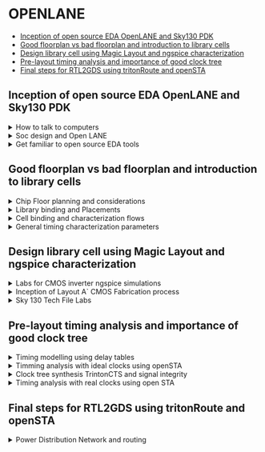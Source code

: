 # OPENLANE 
- [Inception of open source EDA OpenLANE and Sky130 PDK](#Inception-of-open-source-EDA-OpenLANE-and-Sky130-PDK)
- [Good floorplan vs bad floorplan and introduction to library cells](#Good-floorplan-vs-bad-floorplan-and-introduction-to-library-cells)
- [Design library cell using Magic Layout and ngspice characterization](#Design-library-cell-using-Magic-Layout-and-ngspice-characterization)
- [Pre-layout timing analysis and importance of good clock tree](#Pre-layout-timing-analysis-and-importance-of-good-clock-tree)
- [Final steps for RTL2GDS using tritonRoute and openSTA](#Final-steps-for-RTL2GDS-using-tritonRoute-and-openSTA)

##  Inception of open source EDA OpenLANE and Sky130 PDK

<details>
<summary>How to talk to computers</summary>

### How to talk to computers

+ Introduction to QFN-48 Package, chip, pads, core, die and IPs


**QFN-48 Package and Chip:**

- A QFN-48 package is a common type of package for microcontrollers.
- It measures 7mm x 7mm and houses a chip at its center.
- The chip is the central processing unit and is connected to the package using wire bonding.
- The chip contains components called "PADs" that link it to a circuit for signal processing.
- The open space within the chip is known as the "Core," which handles most of the processing tasks.
- The chip itself, known as the "Die," is a small piece of silicon where computations occur.
- Components like SRAM, ADC, DAC, and others within the chip are referred to as "Foundry IPs" (Intellectual Properties).

**Introduction to RISC-V:**

- RISC-V is an open-source instruction set architecture (ISA) based on reduced instruction set computing (RISC) principles.
- ISA defines the instructions a computer's processor can execute.
- To run a C program on specific hardware (e.g., QFN-48), it's compiled to RISC-V assembly language, then to machine language.
- Hardware Description Language (HDL) serves as an intermediary layer for hardware design.

**HDL (Hardware Description Language):**

- HDL is a specialized programming language used to describe electronic circuits and systems.
- Two primary types are Verilog and VHDL.

**RTL-GDS Flow:**

- RTL (Register-Transfer Level) is used to implement RISC-V specifications.
- Transitioning from RTL to GDS (Graphics Data System) aligns chip layout with RISC-V specifications.

**From Software Applications to Hardware:**

- Application software performs specific tasks for end-users.
- System software manages hardware resources and enables application execution.
- Operating systems control tasks like memory management, process scheduling, and file management.
- Compilers translate high-level code into assembly language.
- Assemblers translate assembly code into machine code.
- RTL represents digital circuit behavior.
- Hardware encompasses the physical components of a computer or electronic device.


</details>

<details>
<summary> Soc design and Open LANE</summary>

###  Soc design and Open LANE

**PDK (Process Design Kit):**
1. PDK is provided by semiconductor manufacturers.
2. It assists designers in creating integrated circuits (ICs) with specific fabrication processes.
3. PDK includes detailed information, models, and files tailored to the manufacturer's technology.
4. Designers rely on PDK to develop and validate their IC designs.
5. PDK ensures compatibility with the fabrication process and helps meet design requirements.

**EDA Tools (Electronic Design Automation Tools):**
1. EDA tools are software applications used for electronic system design.
2. They automate various design tasks for integrated circuits (ICs) and circuit boards.
3. EDA tools play a crucial role in verifying hardware functionality before manufacturing.
4. They enhance design efficiency and reduce errors in the design process.
5. EDA tools encompass a wide range of functions, from circuit simulation to layout design.

**Open-source Digital ASIC Design Components:**
1. RTL IP's (Register Transfer Level Intellectual Properties) are designs available from open repositories.
2. Open-source EDA tools, such as qflow and openROAD, are used for ASIC design and validation.
3. Open-source PDKs provide process-specific data and are essential for ASIC design.
4. The combination of these components enables fully open-source ASIC design.
5. Open-source resources promote transparency and accessibility in chip design.

**ASIC Design Flow:**
1. ASIC design flow is a structured process for creating custom integrated circuits (ICs).
2. It involves multiple stages, from RTL (Register Transfer Level) design to GDS2 layout generation.
3. Each stage has specific tasks, such as synthesis, placement, routing, and verification.
4. The goal is to transform a high-level RTL design into a manufacturable layout.
5. ASIC design flow ensures that the design adheres to fabrication and timing requirements.

**OpenLANE and Strive Chipsets:**
1. OpenLANE is an open-source toolchain for automating custom silicon chip design.
2. It reduces the need for human intervention in the design process.
3. OpenLANE is compatible with open PDKs like SkyWater and XFAB180.
4. Strive is a family of open-source System-on-Chips (SoCs).
5. Strive chipsets include open PDKs, EDA tools, and RTL designs.
6. Both OpenLANE and Strive contribute to the open-source hardware ecosystem, promoting accessibility and transparency in chip design.
</details>

<details>


<summary>Get familiar to open source EDA tools</summary>

### Get familiar to open source EDA tools

**Skywater-130 PDK (Process Design Kit):**
- The Skywater PDK files for this project are found under $PDK_ROOT.
- These files include:
  - **Skywater-pdk:** Contains all PDK-related files provided by the foundry.
  - **Open_pdks:** Includes scripts that bridge the gap between closed-source and open-source PDKs, ensuring compatibility with EDA tools.
  - **Sky130A:** Houses open-source compatible PDK files.

**Initiating OpenLane:**
- OpenLane is initiated using a key script called `flow.tcl`, which manages the design processes.
- To import the necessary software dependencies into OpenLane, use the command `package require openlane 0.9`.

**Components of OpenLane:**
- OpenLane consists of various components, including:
  - **Src folder:** Contains Verilog files and SDC (Synopsys Design Constraints) files.
  - **Config.tcl files:** These files store design-specific configuration settings used by OpenLane.

**Preparing the Design for the Flow:**
- To prepare the design for the flow, use the command `prep -design <design_name> -tag <tag>`.
- This step creates a "runs" directory where all the design results will be stored.

**Synthesis:**
- Synthesis is a crucial step in ASIC design.
- It is initiated using the command `run_synthesis`.
- An important early task is calculating the flop ratio, which is the ratio of D flip-flops to the total number of cells in the design.
</details>



## Good floorplan vs bad floorplan and introduction to library cells

<details>
<summary>Chip Floor planning and considerations</summary>

### Chip Floor planning and considerations

1. **Define Width and Height of Core and Die:**
   - The "die" encompasses the entire semiconductor chip, including the core, I/O pads, and additional features.
   - The "core" is the central area of the chip where most of the active circuitry resides, such as CPU, GPU, memory, and logic components.
   - Defining the width and height of both the core and die is crucial for setting the chip's overall dimensions and determining how much space each component can occupy within these boundaries.

2. **Utilization Factor:**
   - Utilization factor is a critical metric in floor planning that measures how efficiently the available chip area is utilized.
   - It is calculated as the ratio of the area occupied by the actual components (core, cells, etc.) to the total available chip area.
   - High utilization factors indicate efficient space usage, while low values may signify wasted space or inefficient placement.

3. **Location of Pre-Placed Cells:**
   - Pre-placed cells are specific blocks or cells (e.g., memories, clock gating cells) manually placed by the designer before automated placement tools are applied.
   - These cells have predetermined locations on the chip to optimize placement for performance, power, and routing considerations.
   - Careful placement of pre-placed cells can significantly impact the chip's overall performance and power efficiency.

4. **De-coupling Capacitors:**
   - De-coupling capacitors are essential components in large integrated circuits to address voltage drops and noise issues.
   - They work by storing electrical energy and discharging it quickly to filter out high-frequency noise and transient voltage fluctuations.
   - Properly sizing and placing de-coupling capacitors is critical for ensuring stable and noise-free operation of the chip.

5. **Power Planning:**
   - Power planning is a crucial aspect of floor planning that focuses on managing the distribution of power to various parts of the chip.
   - It aims to minimize noise in digital circuits caused by voltage droop (sudden voltage drops) and ground bounce (noise due to ground connections).
   - This involves designing robust power distribution networks (PDNs) with multiple power strap taps to reduce resistance and ensure a steady power supply to all components.

6. **Pin Placement:**
   - Pin placement optimization is vital for minimizing buffering, reducing power consumption, and meeting timing constraints.
   - HDL (Hardware Description Language) netlists guide the placement of specific pins, ensuring that critical connections are made efficiently.
   - Careful placement of pins is essential for achieving optimal chip performance and functionality.

7. **Steps to Run Floorplan using OpenLANE:**
   - Running floor planning in OpenLANE involves executing the "run_floorplan" command.
   - You need to navigate to the appropriate directory where the floorplan results are stored.
   - The "magic" tool is used with technology libraries (LEF and DEF files) to visualize the floorplan, allowing designers to inspect and refine the placement of components.

8. **Layout:**
   - Layout images provide a visual representation of the overall chip design, including detailed views of specific regions.
   - These images are essential for designers to assess the physical placement of components and identify any potential issues.

9. **Standard Cells:**
   - Standard cells are fundamental building blocks of digital circuits and include logic gates, flip-flops, and other basic components.
   - Displaying images of standard cells used in the chip design helps to understand the basic building blocks that make up the chip's digital logic.

</details>

<details>
<summary>Library binding and Placements</summary>

### Library binding and Placements

**Netlist Binding and Initial Place Design**

![image](https://github.com/ShashidharReddy01/pes_openlane_pd/assets/142148810/7c280c13-7fe3-4044-a5d5-e1777f75f922)

In real-life integrated circuit design, logic gates and cells are abstracted as rectangular or square components with specific dimensions. These dimensions are essential, as they determine how efficiently space is utilized on the chip. The placement of these components is a critical part of the design process.

**Library Consideration:**
- An essential aspect of chip design is the library, which contains various types of cells with different shapes, sizes, flavors, and timing characteristics.
- These cells serve as the fundamental building blocks of the chip and are selected based on their functionality and performance requirements.

**Placement in the Core Area:**
- Components from the netlist are strategically placed within the core area of the chip.
- Placement decisions take into account the convenience of distances from the pins and the signal propagation requirements of the circuit.
- For instance, when signals need to propagate quickly from one flip-flop (FF1) to another (FF2), they are placed in close proximity to minimize signal delay.
- Buffers may be added to ensure signal integrity when there is a slight delay for the signal to travel from the input pins to FF1.

![image](https://github.com/ShashidharReddy01/pes_openlane_pd/assets/142148810/425abd7c-a5e9-496b-a254-cf378d3cf712)


**Viewing the Placement:**
- To visualize the placement of components, the "run_placement" command is executed within the OpenLANE shell.
- This command reads the placement information from the '/picorv32a.placement.def' file generated during the placement step.
- By navigating to the placement directory using "cd ../placement/" and using the "magic" tool with technology libraries, designers can visualize the placement design.

![image](https://github.com/ShashidharReddy01/pes_openlane_pd/assets/142148810/33e3aa3a-dc6a-4c22-a0e0-1e582ba188af)

**Standard Ce
ll Rows:**
- The placement design consists of rows of standard cells, each containing logic gates, flip-flops, and other fundamental components.
- These rows are strategically organized to optimize chip performance, power efficiency, and manufacturability.
- Careful placement ensures that signals flow efficiently through the circuit while minimizing delays and maintaining signal integrity.

</details>

<details>
<summary>Cell binding and characterization flows</summary>

### Cell binding and characterization flows

**Cell Design Flow:**
- **Inputs:** Process Design Kits (PDKs) with DRC and LVS rules, SPICE models, library, and user-defined specs.
- **Design Steps:** Circuit Design, Layout Design (Euler Path and Stick Diagram), Characterization.
- **Outputs:** CDL (Circuit Description Language), GDSII, LEF, extracted SPICE netlist (.cir).

**Characterization Flow (for an inverter):**
1. **Read Model Files:** Gather information about the inverter's characteristics from model files.
2. **Read Extracted SPICE Netlist:** Obtain the SPICE netlist that describes the inverter's behavior.
3. **Recognize Buffer Behavior:** Identify the behavior of the inverter, which is essentially a buffer.
4. **Attach Power Sources:** Connect the necessary power sources to the circuit.
5. **Apply Stimulus:** Provide an input signal to the inverter.
6. **Read Sub-Circuit:** Analyze the sub-circuit of the inverter.
7. **Provide Output Capacitances:** Specify the required output capacitances.
8. **Provide Simulation Commands:** Set up simulation commands for characterization.


</details>

<details>
<summary>General timing characterization parameters</summary>

### General timing characterization parameters

**Timing Characterization:**
- **Slew Low Rise Threshold:** 20%
- **Slew High Rise Threshold:** 80%
- **Slew Low Fall Threshold:** 20%
- **Slew High Fall Threshold:** 80%
- **Input Rise Threshold:** 50%
- **Input Fall Threshold:** 50%
- **Output Rise Threshold:** 50%
- **Output Fall Threshold:** 50%
- **Propagation Delay:** Calculate as the time difference between time(out_fall_thr) and time(in_rise_thr).
- **Transition Time:**
  - On Rise: Calculate as time(slew_high_rise_thr) minus time(slew_low_rise_thr).
  - On Fall: Calculate as time(slew_high_fall_thr) minus time(slew_low_fall_thr).

These timing characteristics are vital for understanding and characterizing the inverter's performance and behavior within a digital circuit.
</details>

## Design library cell using Magic Layout and ngspice characterization

<details>
<summary>Labs for CMOS inverter ngspice simulations</summary>

### Labs for CMOS inverter ngspice simulations

**OpenLANE** allows users to make changes to environment variables on the fly. For instance, if we wish to change the pin placement from equidistant to some other style of placement we may do the following in the openLANE flow:

`set ::env(FP_IO_MODE) 2`

</details>

<details>
<summary>Inception of Layout A` CMOS Fabrication process</summary>

### Inception of Layout A` CMOS Fabrication process

SPICE Deck creation & Simulation
A SPICE deck includes information about the following:

+ Model description
+ Netlist description
+ Component connectivity
+ Component values
+ Capacitance load
+ Nodes
+ Simulation type and parameters
+ Libraries included

***CMOS inverter Switching Threshold Vm***
Thw sitching threshold of a CMOS inverter is the point on the transfer characteristic where Vin equals Vout (=Vm). At this point both PMOS and NOMOS are in ON state which gives rise to a leakage current

**16 Mask CMOS Fabrication**

The 16-mask CMOS process consists of the following steps:

+ Selection of subtrate: Secting the body/substrate material
+ Creating active region for transistors: Isolation between active region pockets by SiO2 and Si3N4 deposition followed by photolithography and etching
+ N-well and P-well formation: Ion implanation by Boron for P-well and by Phosphorous for N-well formation
+ Formation of gate terminal: NMOS and PMOS gates formed by photolithography techniques
+ LDD (lightly doped drain) formation: LDD formed to prevent hot electron effect
+ Source & drain formation: Screen oxide added to avoid channelling during implants followed by Aresenic implantation and annealing
+ Local interconnect formation: Removal of screen oxide by HF etching. Deposition of Ti for low resistant contacts
+ Higher level metal formation: CMP for planarization followed by TiN and Tungsten deposition. Top SiN layer for chip protection

**Inverter Standard cell Layout & SPICE extraction**
The Magic layout of a CMOS inverter will be used so as to intergate the inverter with the picorv32a design. To do this, inverter magic file is sourced from vsdstdcelldesign by cloning it within the openlane_working_dir/openlane directory as follows:

`git clone https://github.com/nickson-jose/vsdstdcelldesign`

![image](https://github.com/ShashidharReddy01/pes_openlane_pd/assets/142148810/f3725674-0176-4019-b5bd-f9c70eab2f56)

`cp sky130A.tech /home/vsduser/Desktop/work/tools/openlane_working_dir/openlane/vsdstdcelldesign`

` magic -T sky130A.tech sky130_inv.mag &`

![image](https://github.com/ShashidharReddy01/pes_openlane_pd/assets/142148810/311f0afd-d35d-4eab-bb49-4c59a65b78eb)

+ Press s 3 times on the layout and type `what` to view the selected layers as shown below

  ![image](https://github.com/ShashidharReddy01/pes_openlane_pd/assets/142148810/84ba35ce-eccc-4d9c-9d82-592411e494a0)

+ ```
     extract all
     ext2spice cthresh 0 rethresh 0
     ext2spice
  ```   
![image](https://github.com/ShashidharReddy01/pes_openlane_pd/assets/142148810/de22d1e3-e94b-4e6e-a45e-25ee42efed05)

This generates the sky130_in.spice file as shown above. This SPICE deck is edited to include pshort.lib and nshort.lib which are the PMOS and NMOS libraries respectively. In addition, the minimum grid size of inverter is measured from the magic layout and incorporated into the deck as: .option scale=0.01u. The model names in the MOSFET definitions are changed to pshort.model.0 and nshort.model.0 respectively for PMOS and NMOS. 

![image](https://github.com/ShashidharReddy01/pes_openlane_pd/assets/142148810/77547452-a0f4-42d9-b953-73bc76abaaa8)


</details>

<details>
<summary>Sky 130 Tech File Labs</summary>

***Steps to Create Standard Cell Layout and Extract Spice Netlist***
### Sky 130 Tech File Labs

![image](https://github.com/ShashidharReddy01/pes_openlane_pd/assets/142148810/d6d7c64d-5d19-485e-86bd-acf4be6c9304)

+ type box  in tkcon window to check the minimum value of the layout window.
+ we need to open the spice file using the command
  `gedit sky130_inv.spice`
+ We need to configure it to the below specifications.
  VDD VPWR 0 3.3V
  VSS VGND 0 0
  Va A VGND PUSLE(0V 3.3V 0 0.1ns 0.1 ns 2ns 4ns)
  .tran 1n 20n
  .control
  run 
  .endc
  .end
 ![image](https://github.com/ShashidharReddy01/pes_openlane_pd/assets/142148810/fb7dc0c6-c4a4-4013-91a8-8ab14f50f79d)


+ `ngspice sky130_inv.spice`

  ![image](https://github.com/ShashidharReddy01/pes_openlane_pd/assets/142148810/9cbbf017-a123-4134-88d6-202a5c0f7f4c)

+ `plot y vs time a`
  ![image](https://github.com/ShashidharReddy01/pes_openlane_pd/assets/142148810/cff2096b-c46f-4825-8f45-efb5a94946ff)
+ ![image](https://github.com/ShashidharReddy01/pes_openlane_pd/assets/142148810/654ed9f5-4904-4161-b482-9c7d49c0660d)
+ ![image](https://github.com/ShashidharReddy01/pes_openlane_pd/assets/142148810/bbef72dc-b1a5-4910-bd69-0f38a34e6359)
+ ![image](https://github.com/ShashidharReddy01/pes_openlane_pd/assets/142148810/b023099b-59ca-440a-b352-8f0f059aba07)

***Sky130 PDKS and Steps to Download Magic Tool***

` wget http://opencircuitdesign.com/open_pdks/archive/drc_tests.tgz`

![image](https://github.com/ShashidharReddy01/pes_openlane_pd/assets/142148810/ba583356-4d0c-483a-99c4-a548c16cb235)


`mv drc_tests.tgz Desktop/`

`tar xfz drc_tests.tgz `

`magic -d XR`

+ We click 'file' and open the 'met3.mag' file.
  ![image](https://github.com/ShashidharReddy01/pes_openlane_pd/assets/142148810/5848d511-95c4-4fbc-8440-77a5f040660c)

+ If we select an area and type drc why in the tkcon wndow, it will show us the DRC error.
  ![image](https://github.com/ShashidharReddy01/pes_openlane_pd/assets/142148810/1d4a3bbf-215e-4d1d-bcbc-bd96b94bd1a4)

+ To add contact cuts to metal3, first select an area using left and right click. Then hovering over the m3contact we click middle mouse button.
  ![image](https://github.com/ShashidharReddy01/pes_openlane_pd/assets/142148810/2502ea93-3ef7-480c-bf4e-d4fe897fc343)

+ ![image](https://github.com/ShashidharReddy01/pes_openlane_pd/assets/142148810/be7be7b6-c455-467b-a902-dfc4b245f4d0)
  ![image](https://github.com/ShashidharReddy01/pes_openlane_pd/assets/142148810/ed4c7380-be18-4929-b1db-b511be2de499)

+ ```
  load tech sky130A.tech
  drc check
  ```
  ![image](https://github.com/ShashidharReddy01/pes_openlane_pd/assets/142148810/3a112cd0-7320-4313-a1f5-78e477ca4d5a)



  ![image](https://github.com/ShashidharReddy01/pes_openlane_pd/assets/142148810/bb6d58be-54fe-497c-bb8a-2d8266e7c459)

+ ![image](https://github.com/ShashidharReddy01/pes_openlane_pd/assets/142148810/e2e2ee4f-1261-42a0-b12e-8941a9f5fa8f)
+ ![image](https://github.com/ShashidharReddy01/pes_openlane_pd/assets/142148810/66ce6665-0be5-4ee7-8533-7edfa4c68466)
+ ![image](https://github.com/ShashidharReddy01/pes_openlane_pd/assets/142148810/e38dcfa3-59de-472b-91d5-8ccb37f7bfa5)
 + Following changes to be done
  ![image](https://github.com/ShashidharReddy01/pes_openlane_pd/assets/142148810/72e955cc-fb40-4e97-8ac7-485b428b3e2d)
  ![image](https://github.com/ShashidharReddy01/pes_openlane_pd/assets/142148810/45168170-d35c-4427-80c9-44b54191d3e4)
+ ```
  tech load sky130A.tech
  drc check
  drc style drc(full)
  drc check
  ```
  ![image](https://github.com/ShashidharReddy01/pes_openlane_pd/assets/142148810/038b521d-9af9-403b-88e0-98ee3f225af0)
  ![image](https://github.com/ShashidharReddy01/pes_openlane_pd/assets/142148810/f2e69530-6bc2-478a-8e02-df25c8c6b919)
  - Select the existing nwell.4 and make a copy of it 
  - Now select a small area on the nwell.4 and add an 'nsubstratecontact' by hovering over it and clicking middle mouse button.



</details>


## Pre-layout timing analysis and importance of good clock tree

<details>
<summary>Timing modelling using delay tables</summary>

### Timing modelling using delay tables

***Convert Grid Info to Track Info***

![image](https://github.com/ShashidharReddy01/pes_openlane_pd/assets/142148810/07e89800-3f41-4ddf-b455-c531f6c15f20)

`less tracks.info`
![image](https://github.com/ShashidharReddy01/pes_openlane_pd/assets/142148810/f81fbe51-73c8-4f74-83ff-84d9ff5f642c)

+ The 'tracks.info' file is used during the routing stage.
+ Routes are the metal traces.
+ Since the PNR is an automated flow, we need to specify where all we want the routes to go.
+ ![image](https://github.com/ShashidharReddy01/pes_openlane_pd/assets/142148810/28110779-14da-42ae-98bf-e10351d3b257)
+ ![image](https://github.com/ShashidharReddy01/pes_openlane_pd/assets/142148810/5fe69c64-8720-41b1-8129-c5b63fdb34c3)
+ The next requirement is that the width of the cell should be the odd multiple of xpitch which is '0.46' as seen in the 'tracks.info' file.
+ As we can see it encloses two full boxes and two halves of one box, totally making three boxes as indicated by the white rectangle.

***Convert Magic Layout to Standard Cell LEF***

+ `save sky130_vsdinv.mag`
+ `lef write`
+ `less sky130_vsdinv.lef`
+ ![image](https://github.com/ShashidharReddy01/pes_openlane_pd/assets/142148810/73ea100d-e028-48b1-b959-fe1e610f6410)
+ ![image](https://github.com/ShashidharReddy01/pes_openlane_pd/assets/142148810/92785598-ed73-404d-a66c-f493f516b5e5)

***Steps to Include New Cell in Synthesis image***

We copy the .mag file that we created to the 'src' folder of picorv32a folder.
+ ![image](https://github.com/ShashidharReddy01/pes_openlane_pd/assets/142148810/1708b041-6734-41c5-bf35-198ddb860739)
+ ![image](https://github.com/ShashidharReddy01/pes_openlane_pd/assets/142148810/63ee6bf7-e0ce-490b-9dca-b10175cb70ff)
+ `vim config.tcl`
  ![image](https://github.com/ShashidharReddy01/pes_openlane_pd/assets/142148810/f4223662-619f-4e71-a108-57b76ce09738)
+ add these commands
  ```
  set ::env(LIB_SYNTH) "$::env(OPENLANE_ROOT)/designs/picorv32a/src/sky130/sky130_fd_sc_hd__typical.lib"
  set ::env(LIB_SLOWEST) "$::env(OPENLANE_ROOT)/designs/picorv32a/src/sky130/sky130_fd_sc_hd__slow.lib"
  set ::env(LIB_FASTEST) "$::env(OPENLANE_ROOT)/designs/picorv32a/src/sky130/sky130_fd_sc_hd__fast.lib"
  set ::env(LIB_TYPICAL) "$::env(OPENLANE_ROOT)/designs/picorv32a/src/sky130/sky130_fd_sc_hd__typical.lib"

  set ::env(EXTRA_LEFS) [glob $::env(OPENLANE_ROOT)/designs/$::env(DESIGN_NAME)/src/*.lef]
  ```
+ ![image](https://github.com/ShashidharReddy01/pes_openlane_pd/assets/142148810/ed864ce0-9d39-46bb-9651-43f5aee11220)
+ Open the OpenLANE interactive window and retrieve the 0.9 package.
  ```
  prep -design picorv32a -tag 16-09_19-58 -overwrite
  set lefs [glob $::env(DESIGN_DIR)/src/*.lef]
  add_lefs -src $lefs
  run_synthesis
  ```
  ![image](https://github.com/ShashidharReddy01/pes_openlane_pd/assets/142148810/5de8b539-77ae-4578-9ced-7f5802b8b59a)

  ![image](https://github.com/ShashidharReddy01/pes_openlane_pd/assets/142148810/5f581300-7a00-45f6-8977-1182557373c1)
  ![image](https://github.com/ShashidharReddy01/pes_openlane_pd/assets/142148810/7523edbd-56be-41b4-82d5-c34dcb13a13c)
  ![image](https://github.com/ShashidharReddy01/pes_openlane_pd/assets/142148810/f662f80c-b141-425d-9393-0a69a9bc59dd)


+ `init_floorplan
   run_placement`
  ![image](https://github.com/ShashidharReddy01/pes_openlane_pd/assets/142148810/2a252ae0-3596-40a0-acca-36f5ec0b763d)

+ `magic -T /home/vsduser/Desktop/work/tools/openlane_working_dir/pdks/sky130A/libs.tech/magic/sky130A.tech lef read ../../tmp/merged.lef def read picorv32a.placement.def &`
  ![image](https://github.com/ShashidharReddy01/pes_openlane_pd/assets/142148810/fb2bb0f9-030f-4472-9fa8-2384281dc3b2)
  ![image](https://github.com/ShashidharReddy01/pes_openlane_pd/assets/142148810/447ce574-1b28-4d96-94a2-c40b1f49f025)
  ![image](https://github.com/ShashidharReddy01/pes_openlane_pd/assets/142148810/cd7c73b6-7ee9-4eb1-bdb5-1cd15a9a5fdc)


</details>

<details>
<summary>Timming analysis with ideal clocks using openSTA</summary>

### Timming analysis with ideal clocks using openSTA

+ ![image](https://github.com/ShashidharReddy01/pes_openlane_pd/assets/142148810/d679ec5e-fcca-41c0-b64b-8bbb497cbf8c)
+ ![image](https://github.com/ShashidharReddy01/pes_openlane_pd/assets/142148810/10d0d230-a905-481b-8e25-cae8acd57a1f)
+ create two files in openalane
  
   - ![image](https://github.com/ShashidharReddy01/pes_openlane_pd/assets/142148810/2910fef6-106b-4adf-9fe8-db639a9cfadf)

   - ![image](https://github.com/ShashidharReddy01/pes_openlane_pd/assets/142148810/7f90314f-c86b-47c6-9877-dab5ee613e11)
+ `sta pre_sta.conf`
   ![image](https://github.com/ShashidharReddy01/pes_openlane_pd/assets/142148810/8305407d-e37c-4d32-9992-256e68fa7c21)
  
+ ![image](https://github.com/ShashidharReddy01/pes_openlane_pd/assets/142148810/6c87f2ae-5d30-4113-8b1f-1cd85f846e70)
+ Settinf MAX_FANOUT value to 4 reduces the slack violation

  
</details>

<details>
<summary>Clock tree synthesis TrintonCTS and signal integrity</summary>

### Clock tree synthesis TrintonCTS and signal integrity

![image](https://github.com/ShashidharReddy01/pes_openlane_pd/assets/142148810/05f3ec72-6018-499a-990d-887571df46d0)

![image](https://github.com/ShashidharReddy01/pes_openlane_pd/assets/142148810/3b61293c-86bd-4f23-af55-097097818c16)

![image](https://github.com/ShashidharReddy01/pes_openlane_pd/assets/142148810/1b62459f-0e32-43e1-80c1-17f081060196)

![image](https://github.com/ShashidharReddy01/pes_openlane_pd/assets/142148810/e80a6b15-faee-4bab-94ef-05b7a75f6979)

+ `run_cts`
![image](https://github.com/ShashidharReddy01/pes_openlane_pd/assets/142148810/8d706302-8326-4bbb-aea8-b418220004c0)


</details>

<details>
<summary>Timing analysis with real clocks using open STA</summary>

### Timing analysis with real clocks using open STA

![image](https://github.com/ShashidharReddy01/pes_openlane_pd/assets/142148810/732b9197-34f6-4b4b-a690-024aacdb11bd)

![image](https://github.com/ShashidharReddy01/pes_openlane_pd/assets/142148810/62d346f0-9746-4bb7-81f0-8c2df3cabfd2)

![image](https://github.com/ShashidharReddy01/pes_openlane_pd/assets/142148810/f2cd6568-33f7-4211-b365-2a7d3497905a)

![image](https://github.com/ShashidharReddy01/pes_openlane_pd/assets/142148810/5f11307a-778e-4413-8a35-f5070fec38df)

![image](https://github.com/ShashidharReddy01/pes_openlane_pd/assets/142148810/db1c73d3-b955-4a7d-a79e-65d35f4eaae4)

```
openroad
write_db pico_cts.db
read_db pico_cts.db
read_verilog /openLANE_flow/designs/picorv32a/runs/03-07_11-25/results/synthesis/picorv32a.synthesis_cts.v
read_liberty $::env(LIB_SYNTH_COMPLETE)
link_design picorv32a
read_sdc /openLANE_flow/designs/picorv32a/src/my_base.sdc
set_propagated_clock (all_clocks)
report_checks -path_delay min_max -format full_clock_expanded -digits 4
```
![image](https://github.com/ShashidharReddy01/pes_openlane_pd/assets/142148810/3708ff4b-e165-4967-82dd-da123d8ccc44)
![image](https://github.com/ShashidharReddy01/pes_openlane_pd/assets/142148810/c4d5fdea-c09c-41b5-9175-201818b35db9)


``
report_clock_skew -hold
report clock_skew -setup
``


</details>

## Final steps for RTL2GDS using tritonRoute and openSTA


<details>
<summary>Power Distribution Network and routing</summary>

### Power Distribution Network and routing

`gen_pdn`


We can confirm the success of PDN by checking the current def environment variable: `echo $::env(CURRENT_DEF)`

***Routing***
OpenLANE uses the TritonRoute tool for routing. There are 2 stages of routing:

Global routing: Routing region is divided into rectangle grids which are represented as course 3D routes (Fastroute tool)
Detailed routing: Finer grids and routing guides used to implement physical wiring (TritonRoute tool)
Features of TritonRoute:

Honouring pre-processed route guides
Assumes that each net satisfies inter guide connectivity
Uses MILP based panel routing scheme
Intra-layer parallel and inter-layer sequential routing framework
Running routing step in TritonRoute as part of openLANE flow:

`run_routing`


SPEF Extraction

To use this engine we need to go to
`cd Desktop/work/tools/SPEF_Extractor`
`python3 /home/vsduser/Desktop/work/tools/openlane_working_dir/openlane/designs/picorv32a/runs/18-09_06-12/tmp/merged.lef` `/home/vsduser/Desktop/work/tools/openlane_working_dir/openlane/designs/picorv32a/runs/18-09_06-12/results/routing/picorv32a.def`
SPEF file is created in 
`/home/vsduser/Desktop/work/tools/openlane_working_dir/openlane/designs/picorv32a/runs/18-09_06-12/results/routing/`


</details>

